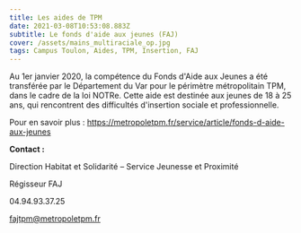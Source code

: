 ```yaml
---
title: Les aides de TPM
date: 2021-03-08T10:53:08.883Z
subtitle: Le fonds d'aide aux jeunes (FAJ)
cover: /assets/mains_multiraciale_op.jpg
tags: Campus Toulon, Aides, TPM, Insertion, FAJ
---
```

<!--StartFragment-->

Au 1er janvier 2020, la compétence du Fonds d'Aide aux Jeunes a été transférée par le Département du Var pour le périmètre métropolitain TPM, dans le cadre de la loi NOTRe. Cette aide est destinée aux jeunes de 18 à 25 ans, qui rencontrent des difficultés d'insertion sociale et professionnelle.

Pour en savoir plus : <https://metropoletpm.fr/service/article/fonds-d-aide-aux-jeunes>



**Contact :**

Direction Habitat et Solidarité – Service Jeunesse et Proximité

Régisseur FAJ 

04.94.93.37.25

[fajtpm@metropoletpm.fr](fajtpm@metropoletpm.fr)

<!--EndFragment-->